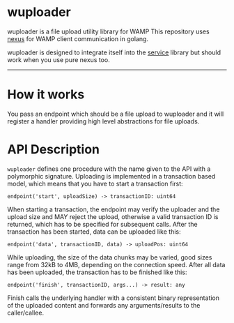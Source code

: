 # wuploader

wuploader is a file upload utility library for WAMP
This repository uses [nexus](github.com/gammazero/nexus) for WAMP client communication in golang.

wuploader is designed to integrate itself into the [service](github.com/EmbeddedEnterprises/service) library but should work when you use pure nexus too.

---

# How it works

You pass an endpoint which should be a file upload to wuploader and it will register a handler providing high level abstractions for file uploads.

# API Description

`wuploader` defines one procedure with the name given to the API with a polymorphic signature.
Uploading is implemented in a transaction based model, which means that you have to start a transaction first:

`endpoint('start', uploadSize) -> transactionID: uint64`

When starting a transaction, the endpoint may verify the uploader and the upload size and MAY reject the upload, otherwise a valid transaction ID is returned, which has to be specified for subsequent calls. After the transaction has been started, data can be uploaded like this:

`endpoint('data', transactionID, data) -> uploadPos: uint64`

While uploading, the size of the data chunks may be varied, good sizes range from 32kB to 4MB, depending on the connection speed. After all data has been uploaded, the transaction has to be finished like this:

`endpoint('finish', transactionID, args...) -> result: any`

Finish calls the underlying handler with a consistent binary representation of the uploaded content and forwards any arguments/results to the caller/callee.
